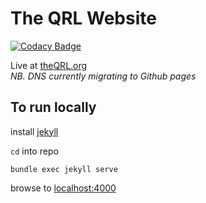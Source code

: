 # The QRL Website

[![Codacy Badge](https://api.codacy.com/project/badge/Grade/2c76981c5bec4e51a04174e011baace2)](https://www.codacy.com/app/jplomas/theQRL.github.io?utm_source=github.com&amp;utm_medium=referral&amp;utm_content=theQRL/theQRL.github.io&amp;utm_campaign=Badge_Grade)

Live at [theQRL.org](https://theqrl.org)  
_NB. DNS currently migrating to Github pages_

## To run locally

install [jekyll](https://jekyllrb.com/)

`cd` into repo

`bundle exec jekyll serve`

browse to [localhost:4000](http://localhost:4000)
